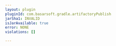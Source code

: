 ```yaml
---
layout: plugin
pluginId: com.basarsoft.gradle.artifactoryPublish
jarSha1: INVALID
isJarAvailable: true
error: NONE
violations: []

---
```

